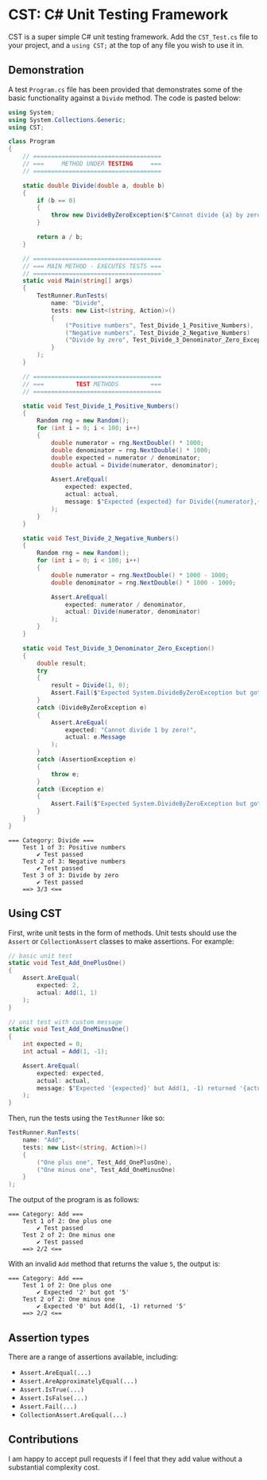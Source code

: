 # CST: C# Unit Testing Framework

CST is a super simple C# unit testing framework. Add the `CST_Test.cs` file to your project, and a `using CST;` at the top of any file you wish to use it in.

## Demonstration

A test `Program.cs` file has been provided that demonstrates some of the basic functionality against a `Divide` method. The code is pasted below:

```c#
using System;
using System.Collections.Generic;
using CST;

class Program
{
    // ====================================
    // ===     METHOD UNDER TESTING     ===
    // ====================================

    static double Divide(double a, double b)
    {
        if (b == 0)
        {
            throw new DivideByZeroException($"Cannot divide {a} by zero!");
        }

        return a / b;
    }

    // ====================================
    // === MAIN METHOD - EXECUTES TESTS ===
    // ====================================`
    static void Main(string[] args)
    {
        TestRunner.RunTests(
            name: "Divide",
            tests: new List<(string, Action)>()
            {
                ("Positive numbers", Test_Divide_1_Positive_Numbers),
                ("Negative numbers", Test_Divide_2_Negative_Numbers)
                ("Divide by zero", Test_Divide_3_Denominator_Zero_Exception),
            }
        );
    }

    // ====================================
    // ===         TEST METHODS         ===
    // ====================================

    static void Test_Divide_1_Positive_Numbers()
    {
        Random rng = new Random();
        for (int i = 0; i < 100; i++)
        {
            double numerator = rng.NextDouble() * 1000;
            double denominator = rng.NextDouble() * 1000;
            double expected = numerator / denominator;
            double actual = Divide(numerator, denominator);

            Assert.AreEqual(
                expected: expected,
                actual: actual,
                message: $"Expected {expected} for Divide({numerator},{denominator}), but got {actual}"
            );
        }
    }

    static void Test_Divide_2_Negative_Numbers()
    {
        Random rng = new Random();
        for (int i = 0; i < 100; i++)
        {
            double numerator = rng.NextDouble() * 1000 - 1000;
            double denominator = rng.NextDouble() * 1000 - 1000;

            Assert.AreEqual(
                expected: numerator / denominator,
                actual: Divide(numerator, denominator)
            );
        }
    }

    static void Test_Divide_3_Denominator_Zero_Exception()
    {
        double result;
        try
        {
            result = Divide(1, 0);
            Assert.Fail($"Expected System.DivideByZeroException but got return value: {result}");
        }
        catch (DivideByZeroException e)
        {
            Assert.AreEqual(
                expected: "Cannot divide 1 by zero!",
                actual: e.Message
            );
        }
        catch (AssertionException e)
        {
            throw e;
        }
        catch (Exception e)
        {
            Assert.Fail($"Expected System.DivideByZeroException but got {e.GetType()}");
        }
    }
}
```

```
=== Category: Divide ===
	Test 1 of 3: Positive numbers
		✔ Test passed
	Test 2 of 3: Negative numbers
		✔ Test passed
	Test 3 of 3: Divide by zero
		✔ Test passed
	==> 3/3 <==
```

## Using CST

First, write unit tests in the form of methods. Unit tests should use the `Assert` or `CollectionAssert` classes to make assertions. For example:

```c#
// basic unit test
static void Test_Add_OnePlusOne()
{
    Assert.AreEqual(
        expected: 2,
        actual: Add(1, 1)
    );
}

// unit test with custom message
static void Test_Add_OneMinusOne()
{
    int expected = 0;
    int actual = Add(1, -1);

    Assert.AreEqual(
        expected: expected,
        actual: actual,
        message: $"Expected '{expected}' but Add(1, -1) returned '{actual}'"
    );
}
```

Then, run the tests using the `TestRunner` like so:

```c#
TestRunner.RunTests(
    name: "Add",
    tests: new List<(string, Action)>()
    {
        ("One plus one", Test_Add_OnePlusOne),
        ("One minus one", Test_Add_OneMinusOne)
    }
);
```

The output of the program is as follows:

```
=== Category: Add ===
	Test 1 of 2: One plus one
		✔ Test passed
	Test 2 of 2: One minus one
		✔ Test passed
	==> 2/2 <==
```

With an invalid `Add` method that returns the value `5`, the output is:

```
=== Category: Add ===
	Test 1 of 2: One plus one
		✔ Expected '2' but got '5'
	Test 2 of 2: One minus one
		✔ Expected '0' but Add(1, -1) returned '5'
	==> 2/2 <==
```

## Assertion types

There are a range of assertions available, including:

- `Assert.AreEqual(...)`
- `Assert.AreApproximatelyEqual(...)`
- `Assert.IsTrue(...)`
- `Assert.IsFalse(...)`
- `Assert.Fail(...)`
- `CollectionAssert.AreEqual(...)`

## Contributions

I am happy to accept pull requests if I feel that they add value without a substantial complexity cost.
